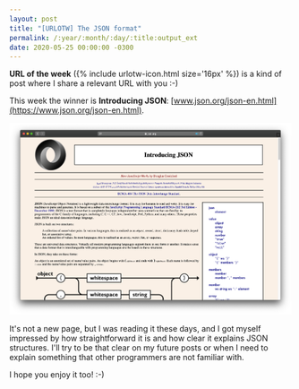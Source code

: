 ```yaml
---
layout: post
title: "[URLOTW] The JSON format"
permalink: /:year/:month/:day/:title:output_ext
date: 2020-05-25 00:00:00 -0300
---
```


<p>
  <b>URL of the week</b> ({% include urlotw-icon.html size='16px' %}) is a kind of post where I share a relevant URL with you :-)
</p>

This week the winner is **Introducing JSON**:
[www.json.org/json-en.html](https://www.json.org/json-en.html).

[![Introducing JSON website](/assets/the-json-format.png "Introducing JSON website")](/assets/the-json-format.png)

It's not a new page, but I was reading it these days, and I got myself impressed by how straightforward it is and how clear it explains JSON structures. I'll try to be that clear on my future posts or when I need to explain something that other programmers are not familiar with.

I hope you enjoy it too! :-)
